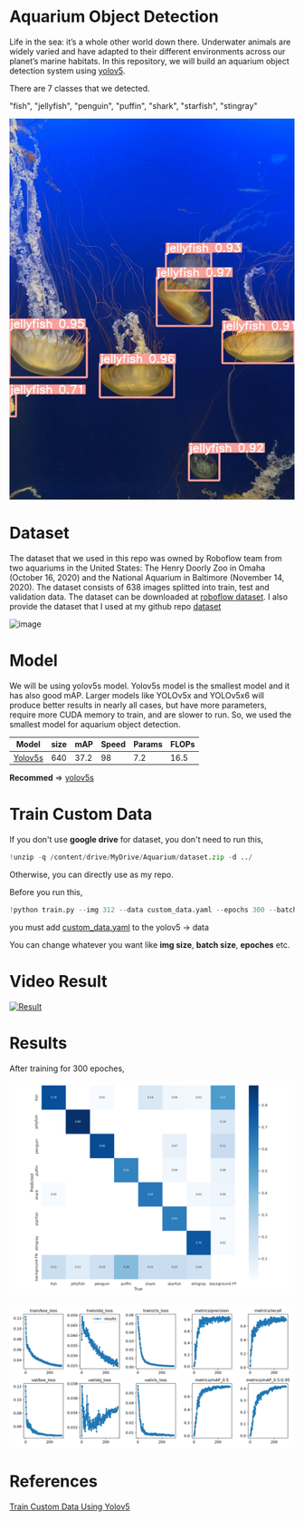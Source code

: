 # Aquarium Object Detection

Life in the sea: it’s a whole other world down there. Underwater animals are widely varied and have adapted to their different environments across our planet’s marine habitats.
In this repository, we will build an aquarium object detection system using [yolov5](https://github.com/ultralytics/yolov5).

There are 7 classes that we detected.

"fish", "jellyfish", "penguin", "puffin", "shark", "starfish", "stingray"

![test image](https://github.com/SIRIUS-webkit/aquarium_object_detection/blob/master/assets/test.jpg)

# Dataset

The dataset that we used in this repo was owned by Roboflow team from two aquariums in the United States: The Henry Doorly Zoo in Omaha (October 16, 2020) and the National Aquarium in Baltimore (November 14, 2020). The dataset consists of 638 images splitted into train, test and validation data. The dataset can be downloaded at [roboflow dataset](https://public.roboflow.com/object-detection/aquarium/2).
I also provide the dataset that I used at my github repo [dataset](https://github.com/SIRIUS-webkit/aquarium_object_detection/tree/master/dataset)

![image](https://images.twinkl.co.uk/tw1n/image/private/t_630/u/ux/butterfly-fish_ver_1.jpg)

# Model

We will be using yolov5s model. Yolov5s model is the smallest model and it has also good mAP. Larger models like YOLOv5x and YOLOv5x6 will produce better results in nearly all cases, but have more parameters, require more CUDA memory to train, and are slower to run. So, we used the smallest model for aquarium object detection.

| Model                                                     | size | mAP  | Speed | Params | FLOPs |
| --------------------------------------------------------- | ---- | ---- | ----- | ------ | ----- |
| [Yolov5s](https://github.com/ultralytics/yolov5/releases) | 640  | 37.2 | 98    | 7.2    | 16.5  |

**Recommed** => [yolov5s](https://github.com/ultralytics/yolov5/releases)

# Train Custom Data

If you don't use **google drive** for dataset, you don't need to run this,

```python
!unzip -q /content/drive/MyDrive/Aquarium/dataset.zip -d ../
```

Otherwise, you can directly use as my repo.

Before you run this,

```python
!python train.py --img 312 --data custom_data.yaml --epochs 300 --batch-size 16 --bbox_interval 1 --weights 'yolov5s.pt'
```

you must add [custom_data.yaml](https://github.com/SIRIUS-webkit/aquarium_object_detection/blob/master/custom_data.yaml) to the yolov5 -> data

You can change whatever you want like **img size**, **batch size**, **epoches** etc.

# Video Result

[![Result](https://res.cloudinary.com/marcomontalbano/image/upload/v1635575493/video_to_markdown/images/youtube--HhusD3v-nbA-c05b58ac6eb4c4700831b2b3070cd403.jpg)](https://youtu.be/HhusD3v-nbA "Result")

# Results

After training for 300 epoches,

![confusion matrix](https://github.com/SIRIUS-webkit/aquarium_object_detection/blob/master/assets/confusion_matrix.png)

![result](https://github.com/SIRIUS-webkit/aquarium_object_detection/blob/master/assets/results.png)

# References

[Train Custom Data Using Yolov5](https://github.com/ultralytics/yolov5/wiki/Train-Custom-Data)

